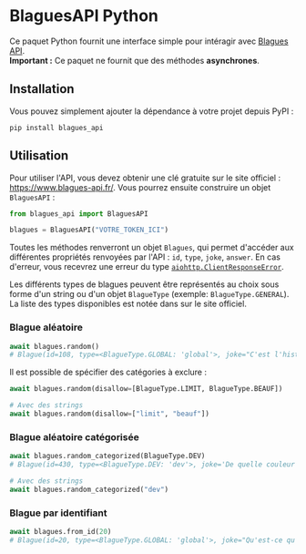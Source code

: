 # BlaguesAPI Python

Ce paquet Python fournit une interface simple pour intéragir avec [Blagues API](https://www.blagues-api.fr/).  
**Important :** Ce paquet ne fournit que des méthodes **asynchrones**.

## Installation

Vous pouvez simplement ajouter la dépendance à votre projet depuis PyPI :
```
pip install blagues_api
```

## Utilisation

Pour utiliser l'API, vous devez obtenir une clé gratuite sur le site officiel : https://www.blagues-api.fr/. Vous pourrez ensuite construire un objet `BlaguesAPI` :

```py
from blagues_api import BlaguesAPI

blagues = BlaguesAPI("VOTRE_TOKEN_ICI")
```

Toutes les méthodes renverront un objet `Blagues`, qui permet d'accéder aux différentes propriétés renvoyées par l'API : `id`, `type`, `joke`, `answer`. En cas d'erreur, vous recevrez une erreur du type [`aiohttp.ClientResponseError`](https://docs.aiohttp.org/en/stable/client_reference.html#aiohttp.ClientResponseError).

Les différents types de blagues peuvent être représentés au choix sous forme d'un string ou d'un objet `BlagueType` (exemple: `BlagueType.GENERAL`). La liste des types disponibles est notée dans sur le site officiel.

### Blague aléatoire

```py
await blagues.random()
# Blague(id=108, type=<BlagueType.GLOBAL: 'global'>, joke="C'est l'histoire d'un poil. Avant, il était bien.", answer='Maintenant, il est pubien.')
```

Il est possible de spécifier des catégories à exclure :
```py
await blagues.random(disallow=[BlagueType.LIMIT, BlagueType.BEAUF])

# Avec des strings
await blagues.random(disallow=["limit", "beauf"])
```

### Blague aléatoire catégorisée

```py
await blagues.random_categorized(BlagueType.DEV)
# Blague(id=430, type=<BlagueType.DEV: 'dev'>, joke='De quelle couleur sont tes yeux ?', answer='#1292f4 et toi ?')

# Avec des strings
await blagues.random_categorized("dev")
```

### Blague par identifiant

```py
await blagues.from_id(20)
# Blague(id=20, type=<BlagueType.GLOBAL: 'global'>, joke="Qu'est-ce qu'un chou au milieu de l'océan ?", answer='Un chou marin.')
```